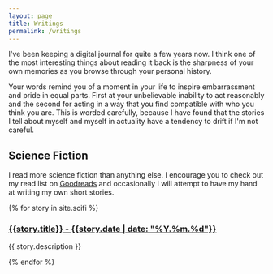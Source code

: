 ```yaml
---
layout: page
title: Writings
permalink: /writings
---
```


I've been keeping a digital journal for quite a few years now. I think one of the most interesting things about reading it back is the sharpness of your own memories as you browse through your personal history.

Your words remind you of a moment in your life to inspire embarrassment and pride in equal parts. First at your unbelievable inability to act reasonably and the second for acting in a way that you find compatible with who you think you are. This is worded carefully, because I have found that the stories I tell about myself and myself in actuality have a tendency to drift if I'm not careful.

## Science Fiction

I read more science fiction than anything else. I encourage you to check out my read list on [Goodreads](https://www.goodreads.com/user/show/7414236-tim-blumberg) and occasionally I will attempt to have my hand at writing my own short stories.

{% for story in site.scifi %}

<h3>
    <a href="{{ story.url}}">
    {{story.title}} - {{story.date | date: "%Y.%m.%d"}}
    </a>
</h3>
<p>{{ story.description }}</p>
{% endfor %}
